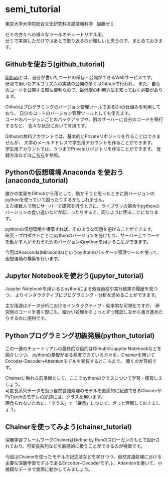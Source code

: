 # semi_tutorial
東京大学大学院総合文化研究科言語情報科学  
加藤ゼミ

ゼミの方々への様々なツールのチュートリアル用。  
ゼミで実演しただけではあとで振り返るのが難しいと思うので、まとめておきます。

## Githubを使おう(github_tutorial)
[Github](https://github.com)とは、自分が書いたコードの保存・公開ができるWebサービスです。  
研究で用いたアルゴリズムの実装の公開の多くはGithubで行われ、
また、自らのコードを公開する際も便利なので、最低限の利用方法を知っておく必要があります。

Githubはプログラミングのバージョン管理ツールであるGitの仕組みを利用しており、
自分のコードのバージョン管理ツールとしても使えます。  
コードのバージョンごとのバックアップや、別のサーバーに自分のコードを移行するなど、
色々な状況において有用です。

Githubの無料アカウントでは、基本的にPrivateリポジトリを作ることはできませんが、
大学のメールアドレスで学生用アカウントを作ることができます。  
学生用アカウントでは、５つまでPrivateリポジトリを作ることができます。
登録方法などは[こちら](https://qiita.com/mtfum/items/d8c06c9a28ce04d3043a)を参照。

## Pythonの仮想環境 Anaconda を使おう(anaconda_tutorial)
誰かの実装をGithubから落として、動かそうと思ったときに別バージョンのpythonを使っていて困ったりするかもしれません。  
また複数人で同じサーバーで研究を行うときに、ライブラリの競合やpythonのバージョンの食い違いなどが起こったりすると、同じように困ることになります。  

pythonの仮想環境を構築すれば、そのような問題を避けることができます。  
研究・プロダクトごとにpythonのバージョンを分けたり、サーバー上でコードを動かす人がそれぞれ別のバージョンのpythonを用いることができます。

今回はAnaconda(Miniconda)というpythonのパッケージ管理ツールを使って、仮想環境の構築を行います。

## Jupyter Notebookを使おう(jupyter_tutorial)
Jupyter Notebookを用いるとpythonによる処理過程や実行結果の履歴を見つつ、
よりインタラクティブにプログラミング・分析を進めることができます。

主な用途はデータ分析におけるインタラクティブ・効率的な可視化ですが、
研究用のコードを書く際にも、細かい処理をちょっとずつ確認しながら書き進めたりするのに便利です。



## Pythonプログラミング初級発展(python_tutorial)
この一連のチュートリアルの最終的な目的はGithubやJupyter Notebookなどを紹介しつつ、
pythonの基礎がある程度できている方々を、Chainerを用いてEncoder-Decoder+Attentionモデルを実装するところまで、
導くのが目的です。

Chainerに触れる前準備として、ここでpythonのクラスについて学習・復習しましょう。  
可変長系列データを扱う自然言語処理のモデルを直感的に記述できるChainerやPyTorchのモデルの記述には、クラスを用います。  
面食らわないために、「クラス」と「継承」について、ざっと理解しておきましょう。

## Chainerを使ってみよう(chainer_tutorial)
深層学習フレームワークChainerはDefine by Runのスローガンのもとで設計されており、可変長系列などを直感的に扱うことができるのが特徴です。  

今回はChainerを使ったモデルの記述法などを学びつつ、自然言語処理における主要な深層学習モデルであるEncoder−Decoderモデル、Attentionを書いて、小規模なデータで実際に動かしてみましょう。

